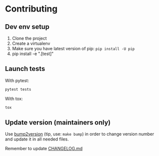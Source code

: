 # Contributing

## Dev env setup

1. Clone the project
2. Create a virtualenv
3. Make sure you have latest version of pip: `pip install -U pip`
4. pip install -e ".[test]"

## Launch tests

With pytest:
```bash
pytest tests
```

With tox:
```bash
tox
```

## Update version (maintainers only)

Use [bump2version](https://github.com/c4urself/bump2version) (tip, use: `make bump`)
in order to change version number and update it in all needed files.

Remember to update [CHANGELOG.md](./CHANGELOG.md)
